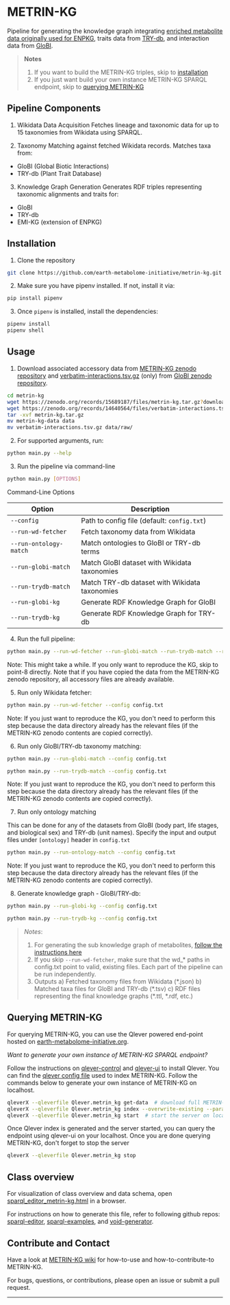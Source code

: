 # METRIN-KG
Pipeline for generating the knowledge graph integrating [enriched metabolite data originally used for ENPKG](https://zenodo.org/records/10827917), traits data from [TRY-db](https://www.try-db.org/TryWeb/Home.php), and interaction data from [GloBI](https://www.globalbioticinteractions.org/).

> **Notes**
> 1. If you want to build the METRIN-KG triples, skip to [installation](https://github.com/earth-metabolome-initiative/metrin-kg#installation)
> 2. If you just want build your own instance METRIN-KG SPARQL endpoint, skip to [querying METRIN-KG](https://github.com/earth-metabolome-initiative/metrin-kg?tab=readme-ov-file#querying-metrin-kg)

## Pipeline Components

1. Wikidata Data Acquisition
Fetches lineage and taxonomic data for up to 15 taxonomies from Wikidata using SPARQL.

2. Taxonomy Matching against fetched Wikidata records.
Matches taxa from:
- GloBI (Global Biotic Interactions)
- TRY-db (Plant Trait Database)

3. Knowledge Graph Generation
Generates RDF triples representing taxonomic alignments and traits for:
- GloBI
- TRY-db
- EMI-KG (extension of ENPKG)


## Installation

1. Clone the repository

```bash
git clone https://github.com/earth-metabolome-initiative/metrin-kg.git
```

2. Make sure you have pipenv installed. If not, install it via:


```bash
pip install pipenv
```


3. Once `pipenv` is installed, install the dependencies:


```bash
pipenv install
pipenv shell
```




## Usage


1. Download associated accessory data from [METRIN-KG zenodo repository](https://doi.org/10.5281/zenodo.15689187) and [verbatim-interactions.tsv.gz](https://zenodo.org/records/14640564/files/verbatim-interactions.tsv.gz?download=1) (only) from [GloBI zenodo repository](https://zenodo.org/records/14640564). 

```bash
cd metrin-kg
wget https://zenodo.org/records/15689187/files/metrin-kg.tar.gz?download=1
wget https://zenodo.org/records/14640564/files/verbatim-interactions.tsv.gz?download=1
tar -xvf metrin-kg.tar.gz
mv metrin-kg-data data
mv verbatim-interactions.tsv.gz data/raw/
```

2. For supported arguments, run:

```bash
python main.py --help
```



3. Run the pipeline via command-line

```bash
python main.py [OPTIONS]
```

Command-Line Options

| Option              | Description                                             |
|---------------------|---------------------------------------------------------|
| `--config`          | Path to config file (default: `config.txt`)             |
| `--run-wd-fetcher`  | Fetch taxonomy data from Wikidata                       |
| `--run-ontology-match` | Match ontologies to GloBI or TRY-db terms            |
| `--run-globi-match` | Match GloBI dataset with Wikidata taxonomies            |
| `--run-trydb-match` | Match TRY-db dataset with Wikidata taxonomies           |
| `--run-globi-kg`    | Generate RDF Knowledge Graph for GloBI                  |
| `--run-trydb-kg`    | Generate RDF Knowledge Graph for TRY-db                 |


4. Run the full pipeline:

```bash
python main.py --run-wd-fetcher --run-globi-match --run-trydb-match --run-globi-kg --run-trydb-kg --config config.txt
```

Note: This might take a while. If you only want to reproduce the KG, skip to point-8 directly. Note that if you have copied the data from the METRIN-KG zenodo repository, all accessory files are already available.

5. Run only Wikidata fetcher:

```bash
python main.py --run-wd-fetcher --config config.txt
```

Note: If you just want to reproduce the KG, you don't need to perform this step because the data directory already has the relevant files (if the METRIN-KG zenodo contents are copied correctly).

6. Run only GloBI/TRY-db taxonomy matching:

```bash
python main.py --run-globi-match --config config.txt
```

```bash
python main.py --run-trydb-match --config config.txt
```

Note: If you just want to reproduce the KG, you don't need to perform this step because the data directory already has the relevant files (if the METRIN-KG zenodo contents are copied correctly).


7. Run only ontology matching

This can be done for any of the datasets from GloBI (body part, life stages, and biological sex) and TRY-db (unit names). Specify the input and output files under `[ontology]` header in `config.txt`

```bash
python main.py --run-ontology-match --config config.txt
```

Note: If you just want to reproduce the KG, you don't need to perform this step because the data directory already has the relevant files (if the METRIN-KG zenodo contents are copied correctly).


8. Generate knowledge graph - GloBI/TRY-db:

```bash
python main.py --run-globi-kg --config config.txt
```

```bash
python main.py --run-trydb-kg --config config.txt
```

> _Notes_: 
> 1. For generating the sub knowledge graph of metabolites, [follow the instructions here](https://github.com/earth-metabolome-initiative/earth_metabolome_ontology?tab=readme-ov-file#generating-rdf-triples-based-on-the-emi-ontology-for-the-pf1600-dataset)
> 2. If you skip `--run-wd-fetcher`, make sure that the wd_* paths in config.txt point to valid, existing files. Each part of the pipeline can be run independently.
> 3. Outputs
> a) Fetched taxonomy files from Wikidata (\*.json)
> b) Matched taxa files for GloBI and TRY-db (\*.tsv)
> c) RDF files representing the final knowledge graphs (\*.ttl, \*.rdf, etc.)



## Querying METRIN-KG

For querying METRIN-KG, you can use the Qlever powered end-point hosted on [earth-metabolome-initiative.org](https://kg.earthmetabolome.org/metrin-kg/).

_Want to generate your own instance of METRIN-KG SPARQL endpoint?_

Follow the instructions on [qlever-control](https://github.com/ad-freiburg/qlever-control) and [qlever-ui](https://github.com/earth-metabolome-initiative/qlever-ui) to install Qlever.
You can find the [qlever config file](https://github.com/earth-metabolome-initiative/metrin-kg/blob/main/Qlever.metrin_kg) used to index METRIN-KG. 
Follow the commands below to generate your own instance of METRIN-KG on localhost.

```bash
qleverX --qleverfile Qlever.metrin_kg get-data  # download full METRIN-KG graph
qleverX --qleverfile Qlever.metrin_kg index --overwrite-existing --parallel-parsing false  # index KG
qleverX --qleverfile Qlever.metrin_kg start  # start the server on local host
```
 

Once Qlever index is generated and the server started, you can query the endpoint using qlever-ui on your localhost. Once you are done querying METRIN-KG, don't forget to stop the server
```bash
qleverX --qleverfile Qlever.metrin_kg stop
```



## Class overview 

For visualization of class overview and data schema, open [sparql_editor_metrin-kg.html](https://github.com/earth-metabolome-initiative/metrin-kg/blob/main/sparql_editor_index_metrin-kg.html) in a browser. 

For instructions on how to generate this file, refer to following github repos: [sparql-editor](https://github.com/sib-swiss/sparql-editor), [sparql-examples](https://github.com/sib-swiss/sparql-examples), and [void-generator](https://github.com/mdrishti/void-generator-c).




## Contribute and Contact


Have a look at [METRIN-KG wiki](https://github.com/earth-metabolome-initiative/metrin-kg/wiki) for how-to-use and how-to-contribute-to METRIN-KG.

For bugs, questions, or contributions, please open an issue or submit a pull request.

---

